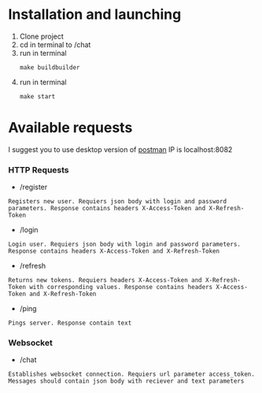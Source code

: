 # Installation and launching
1. Clone project
2. cd in terminal to /chat
3. run in terminal
   ```
   make buildbuilder
   ```
4. run in terminal
    ```
   make start
   ```
# Available requests
I suggest you to use desktop version of [postman](https://web.postman.co)
IP is localhost:8082
### HTTP Requests
- /register

`Registers new user. Requiers json body with login and password parameters. Response contains headers X-Access-Token and X-Refresh-Token`
- /login

`Login user. Requiers json body with login and password parameters. Response contains headers X-Access-Token and X-Refresh-Token`
- /refresh

`Returns new tokens. Requiers headers X-Access-Token and X-Refresh-Token with corresponding values. Response contains headers X-Access-Token and X-Refresh-Token`
- /ping

`Pings server. Response contain text`
### Websocket
- /chat

`Establishes websocket connection. Requiers url parameter access_token. Messages should contain json body with reciever and text parameters`
